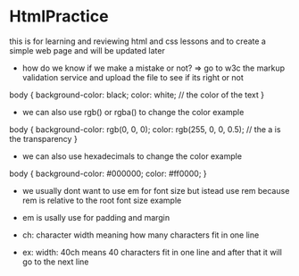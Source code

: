 # HtmlPractice

this is for learning and reviewing html and css lessons and to create a simple web page and will be updated later


- how do we know if we make a mistake or not? 
=> go to w3c the markup validation service and upload the file to see if its right or not

body {
    background-color: black;
    color: white; // the color of the text
}

- we can also use rgb() or rgba() to change the color
example

body {
    background-color: rgb(0, 0, 0);
    color: rgb(255, 0, 0, 0.5);	// the a is the transparency
}

- we can also use hexadecimals to change the color
example

body { 
    background-color: #000000;
    color: #ff0000;
}


- we usually dont want to use em for font size but istead use rem because rem is relative to the root font size 
example

- em is usally use for padding and margin
- ch: character width meaning how many characters fit in one line
- ex: width: 40ch means 40 characters fit in one line and after that it will go to the next line